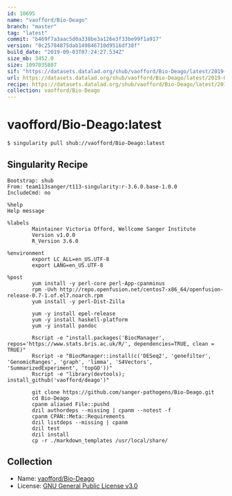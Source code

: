 ```yaml
---
id: 10695
name: "vaofford/Bio-Deago"
branch: "master"
tag: "latest"
commit: "b469f7a3aac5d0a338be3a126e3f33be99f1a917"
version: "0c25784875dab149846710d9516df38f"
build_date: "2019-09-03T07:24:27.534Z"
size_mb: 3452.0
size: 1097035807
sif: "https://datasets.datalad.org/shub/vaofford/Bio-Deago/latest/2019-09-03-b469f7a3-0c257848/0c25784875dab149846710d9516df38f.sif"
url: https://datasets.datalad.org/shub/vaofford/Bio-Deago/latest/2019-09-03-b469f7a3-0c257848/
recipe: https://datasets.datalad.org/shub/vaofford/Bio-Deago/latest/2019-09-03-b469f7a3-0c257848/Singularity
collection: vaofford/Bio-Deago
---
```


# vaofford/Bio-Deago:latest

```bash
$ singularity pull shub://vaofford/Bio-Deago:latest
```

## Singularity Recipe

```singularity
Bootstrap: shub
From: team113sanger/t113-singularity:r-3.6.0.base-1.0.0
IncludeCmd: no

%help
Help message

%labels
        Maintainer Victoria Offord, Wellcome Sanger Institute
        Version v1.0.0
        R_Version 3.6.0

%environment
        export LC_ALL=en_US.UTF-8
        export LANG=en_US.UTF-8

%post
        yum install -y perl-core perl-App-cpanminus
        rpm -Uvh http://repo.openfusion.net/centos7-x86_64/openfusion-release-0.7-1.of.el7.noarch.rpm
        yum install -y perl-Dist-Zilla
        
        yum -y install epel-release
        yum -y install haskell-platform
        yum -y install pandoc

        Rscript -e "install.packages('BiocManager', repos='https://www.stats.bris.ac.uk/R/', dependencies=TRUE, clean = TRUE)"
        Rscript -e "BiocManager::install(c('DESeq2', 'genefilter', 'GenomicRanges', 'graph', 'limma', 'S4Vectors', 'SummarizedExperiment', 'topGO'))"
        Rscript -e "library(devtools); install_github('vaofford/deago')"

        git clone https://github.com/sanger-pathogens/Bio-Deago.git
        cd Bio-Deago
        cpanm aliased File::pushd
        dzil authordeps --missing | cpanm --notest -f
        cpanm CPAN::Meta::Requirements
        dzil listdeps --missing | cpanm
        dzil test
        dzil install
        cp -r ./markdown_templates /usr/local/share/
```

## Collection

 - Name: [vaofford/Bio-Deago](https://github.com/vaofford/Bio-Deago)
 - License: [GNU General Public License v3.0](https://api.github.com/licenses/gpl-3.0)

